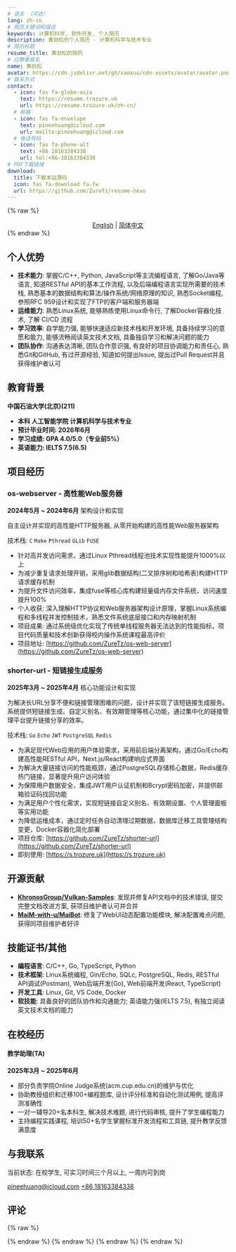 ```yaml
---
# 语言 （可选）
lang: zh-cn
# 网页关键词和描述
keywords: 计算机科学, 软件开发, 个人简历
description: 黄劲松的个人简历 - 计算机科学与技术专业
# 简历标题
resume_title: 黄劲松的简历
# 应聘者姓名
name: 黄劲松
avatar: https://cdn.jsdelivr.net/gh/xaoxuu/cdn-assets/avatar/avatar.png
# 联系方式
contact:
  - icon: fas fa-globe-asia
    text: https://resume.trozure.uk
    url: https://resume.trozure.uk/zh-cn/
  # 邮箱
  - icon: fas fa-envelope
    text: pineehuang@icloud.com
    url: mailto:pineehuang@icloud.com
  # 电话号码
  - icon: fas fa-phone-alt
    text: +86 18163384338
    url: tel:+86-18163384338
# PDF下载链接
download:
  title: 下载本站源码
  icon: fas fa-download fa-fw
  url: https://github.com/ZureTz/resume-hexo
---
```


{% raw %}
<center>
<a href='/'>English</a> | <a href='/zh-cn/'>简体中文</a>
</center>
{% endraw %}

## <i class="fas fa-clipboard-check"></i> 个人优势

- **技术能力**: 掌握C/C++, Python, JavaScript等主流编程语言, 了解Go/Java等语言, 知道RESTful API的基本工作流程, 以及后端编程语言实现所需要的技术栈, 熟悉基本的数据结构和算法/操作系统/网络原理的知识, 熟悉Socket编程, 参照RFC 959设计和实现了FTP的客户端和服务器端
- **运维能力**: 熟悉Linux系统, 能够熟练使用Linux命令行, 了解Docker容器化技术, 了解 CI/CD 流程
- **学习效率**: 自学能力强, 能够快速适应新技术栈和开发环境, 具备持续学习的意愿和能力, 能够流畅阅读英文技术文档, 具备独自学习和解决问题的能力
- **团队协作**: 沟通表达清晰, 团队合作意识强, 有良好的项目协调能力和责任心, 熟悉Git和GitHub, 有过开源经验, 知道如何提出Issue, 提出过Pull Request并且获得维护者认可

## <i class="fas fa-user-graduate"></i> 教育背景

**中国石油大学(北京)(211)** 
- **本科 人工智能学院 计算机科学与技术专业**
- **预计毕业时间: 2026年6月**
- **学习成绩: GPA 4.0/5.0（专业前5%）**
- **英语能力: IELTS 7.5(6.5)**

## <i class="fas fa-award"></i> 项目经历

### os-webserver - 高性能Web服务器
**2024年5月 ~ 2024年6月** 架构设计和实现

自主设计并实现的高性能HTTP服务器, 从零开始构建的高性能Web服务器架构 

技术栈: `C` `Make` `Pthread` `GLib` `FUSE`
- 针对高并发访问需求，通过Linux Pthread线程池技术实现性能提升1000%以上
- 为减少重复请求处理开销，采用glib数据结构(二叉排序树和哈希表)构建HTTP请求缓存机制
- 为提升文件访问效率，集成fuse等核心库构建轻量级内存文件系统，访问速度提升100%
- 个人收获: 深入理解HTTP协议和Web服务器架构设计原理，掌握Linux系统编程和多线程并发控制技术，熟悉文件系统底层接口和内存映射机制
- 项目成果: 通过系统级优化实现了传统单线程服务器无法达到的性能指标，项目代码质量和技术创新获得校内操作系统课程最高评价
- 项目地址: [https://github.com/ZureTz/os-web-server](https://github.com/ZureTz/os-web-server)

### shorter-url - 短链接生成服务
**2025年3月 ~ 2025年4月** 核心功能设计和实现

为解决长URL分享不便和链接管理困难的问题，设计并实现了该短链接生成服务。系统提供短链接生成、自定义别名、有效期管理等核心功能，通过集中化的链接管理平台提升链接分享的效率。

技术栈: `Go` `Echo` `JWT` `PostgreSQL` `Redis`

- 为满足现代Web应用的用户体验需求，采用前后端分离架构，通过Go/Echo构建高性能RESTful API，Next.js/React构建响应式界面
- 为解决大量链接访问的性能瓶颈，通过PostgreSQL存储核心数据，Redis缓存热门链接，显著提升用户访问体验
- 为保障用户数据安全，集成JWT用户认证机制和Bcrypt密码加密，并提供邮箱验证码找回功能
- 为满足用户个性化需求，实现短链接自定义别名、有效期设置、个人管理面板等实用功能
- 为降低运维成本，通过定时任务自动清理过期数据，数据库迁移工具管理结构变更，Docker容器化简化部署
- 项目仓库: [https://github.com/ZureTz/shorter-url](https://github.com/ZureTz/shorter-url)
- 即刻使用: [https://s.trozure.uk](https://s.trozure.uk)

## <i class="fas fa-code"></i> 开源贡献

- **[KhronosGroup/Vulkan-Samples](https://github.com/KhronosGroup/Vulkan-Samples)**: 发现并修复API文档中的技术错误, 提交完整文档改进方案, 获项目维护者认可并合并
- **[MaiM-with-u/MaiBot](https://github.com/MaiM-with-u/MaiBot)**: 修复了WebUI动态配置功能模块, 解决配置难点问题, 获得同项目维护者好评

## <i class="fas fa-laptop-code"></i> 技能证书/其他

- **编程语言**: C/C++, Go, TypeScript, Python
- **技术框架**: Linux系统编程, Gin/Echo, SQLc, PostgreSQL, Redis, RESTful API调试(Postman), Web后端开发(Go), Web前端开发(React, TypeScript)
- **开发工具**: Linux, Git, VS Code, Docker
- **软技能**: 具备良好的团队协作和沟通能力; 英语能力强(IELTS 7.5), 有独立阅读英文技术文档的能力

## <i class="fas fa-user-tie"></i> 在校经历

#### 教学助理(TA) 
**2025年3月 ~ 2025年6月**

- 部分负责学院Online Judge系统(acm.cup.edu.cn)的维护与优化
- 协助教授组织和迁移100+编程题库, 设计评分标准和自动化测试用例, 提高评测准确性
- 一对一辅导20+名本科生, 解决技术难题, 进行代码审核, 提升了学生编程能力
- 主持编程实践课程, 培训50+名学生掌握标准开发流程和工具链, 提升教学反馈满意度

## <i class="fas fa-phone-alt"></i> 与我联系

当前状态: 在校学生, 可实习时间三个月以上, 一周内可到岗

<i class="fas fa-envelope fa-fw"></i> [pineehuang@icloud.com](mailto:pineehuang@icloud.com)
<i class="fas fa-phone-alt fa-fw"></i> [+86 18163384338](tel:+86-18163384338)

## 评论

{% raw %}
<script src="https://utteranc.es/client.js"
        repo="ZureTz/resume-hexo"
        issue-number="18"
        theme="github-light"
        crossorigin="anonymous"
        async>
</script>
{% endraw %}
</script>
{% endraw %}
</script>
{% endraw %}
</script>
{% endraw %}
